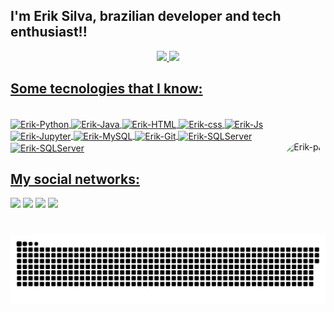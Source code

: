 ## I'm Erik Silva, brazilian developer and tech enthusiast!!
<div align="center">
  <a href="https://github.com/Erikfernandoms">
  <img height="180em" src="https://github-readme-stats.vercel.app/api?username=Erikfernandoms&show_icons=true&theme=radical&include_all_commits=true&count_private=true"/>
  <img height="180em" src="https://github-readme-stats.vercel.app/api/top-langs/?username=Erikfernandoms&layout=compact&langs_count=7&theme=radical"/>
</div>
  
   ## Some tecnologies that I know:
<div style="display: inline_block"><br>
  <img align="center" alt="Erik-Python" height="40" width="50" src="https://cdn.jsdelivr.net/gh/devicons/devicon/icons/python/python-original.svg">
  <img align="center" alt="Erik-Java" height="30" width="40" src="https://cdn.jsdelivr.net/gh/devicons/devicon/icons/java/java-plain.svg">
  <img align="center" alt="Erik-HTML" height="40" width="50" src="https://cdn.jsdelivr.net/gh/devicons/devicon/icons/html5/html5-original.svg">
   <img align="center" alt="Erik-css" height="30" width="40" src="https://cdn.jsdelivr.net/gh/devicons/devicon/icons/css3/css3-original.svg">
   <img align="center" alt="Erik-Js" height="30" width="40" src="https://cdn.jsdelivr.net/gh/devicons/devicon/icons/javascript/javascript-original.svg">
  <img align="center" alt="Erik-Jupyter" height="30" width="40" src="https://cdn.jsdelivr.net/gh/devicons/devicon/icons/jupyter/jupyter-original-wordmark.svg">
  <img align="center" alt="Erik-MySQL" height="40" width="50" src="https://cdn.jsdelivr.net/gh/devicons/devicon/icons/mysql/mysql-original-wordmark.svg">
  <img align="center" alt="Erik-Git" height="40" width="50" src="https://cdn.jsdelivr.net/gh/devicons/devicon/icons/git/git-original.svg">
  <img align="center" alt="Erik-SQLServer" height="20" width="120" src="https://img.shields.io/badge/Microsoft_SQL_Server-CC2927?style=for-the-badge&logo=microsoft-sql-server&logoColor=white">
  <img align="center" alt="Erik-SQLServer" height="20" width="60" src="https://img.shields.io/badge/SQLite-07405E?style=for-the-badge&logo=sqlite&logoColor=white">
  <img align="right" alt="Erik-pic" height="150" style="border-radius:50px;" src="https://cdn.discordapp.com/attachments/834583014003834940/903300933025431612/unknown.png">
</div>
  
  ## My social networks:
 
<div> 
  <a href="https://www.instagram.com/erikfernandoms/" target="_blank"><img src="https://img.shields.io/badge/-Instagram-%23E4405F?style=for-the-badge&logo=instagram&logoColor=white" target="_blank"></a>
 <a href="https://discord.gg/k8vs3AwA" target="_blank"><img src="https://img.shields.io/badge/Discord-7289DA?style=for-the-badge&logo=discord&logoColor=white" target="_blank"></a> 
  <a href = "mailto:mendes.erik@hotmail.com"><img src="https://img.shields.io/badge/-Mail-%23333?style=for-the-badge&logo=gmail&logoColor=white" target="_blank"></a>
  <a href="https://www.linkedin.com/in/erik-silva-39a62a185/" target="_blank"><img src="https://img.shields.io/badge/-LinkedIn-%230077B5?style=for-the-badge&logo=linkedin&logoColor=white" target="_blank"></a> 
 
   ![Snake animation](https://github.com/Erikfernandoms/Erikfernandoms/blob/output/github-contribution-grid-snake.svg)
 
</div>

